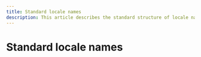 ```yaml
---
title: Standard locale names
description: This article describes the standard structure of locale names.
---
```


# Standard locale names
